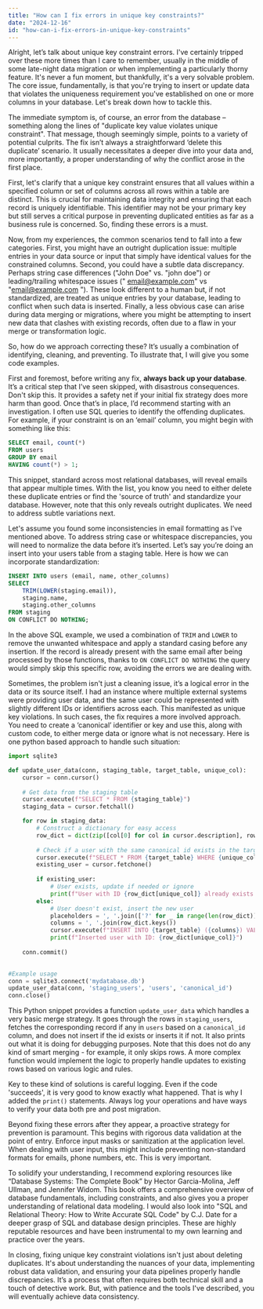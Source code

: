 ```yaml
---
title: "How can I fix errors in unique key constraints?"
date: "2024-12-16"
id: "how-can-i-fix-errors-in-unique-key-constraints"
---
```


Alright, let’s talk about unique key constraint errors. I've certainly tripped over these more times than I care to remember, usually in the middle of some late-night data migration or when implementing a particularly thorny feature. It's never a fun moment, but thankfully, it's a very solvable problem. The core issue, fundamentally, is that you're trying to insert or update data that violates the uniqueness requirement you've established on one or more columns in your database. Let's break down how to tackle this.

The immediate symptom is, of course, an error from the database – something along the lines of "duplicate key value violates unique constraint". That message, though seemingly simple, points to a variety of potential culprits. The fix isn’t always a straightforward ‘delete this duplicate’ scenario. It usually necessitates a deeper dive into your data and, more importantly, a proper understanding of why the conflict arose in the first place.

First, let's clarify that a unique key constraint ensures that all values within a specified column or set of columns across all rows within a table are distinct. This is crucial for maintaining data integrity and ensuring that each record is uniquely identifiable. This identifier may not be your primary key but still serves a critical purpose in preventing duplicated entities as far as a business rule is concerned. So, finding these errors is a must.

Now, from my experiences, the common scenarios tend to fall into a few categories. First, you might have an outright duplication issue: multiple entries in your data source or input that simply have identical values for the constrained columns. Second, you could have a subtle data discrepancy. Perhaps string case differences ("John Doe" vs. "john doe") or leading/trailing whitespace issues ("  email@example.com" vs "email@example.com "). These look different to a human but, if not standardized, are treated as unique entries by your database, leading to conflict when such data is inserted. Finally, a less obvious case can arise during data merging or migrations, where you might be attempting to insert new data that clashes with existing records, often due to a flaw in your merge or transformation logic.

So, how do we approach correcting these? It’s usually a combination of identifying, cleaning, and preventing. To illustrate that, I will give you some code examples.

First and foremost, before writing any fix, **always back up your database**. It’s a critical step that I’ve seen skipped, with disastrous consequences. Don't skip this. It provides a safety net if your initial fix strategy does more harm than good. Once that’s in place, I’d recommend starting with an investigation. I often use SQL queries to identify the offending duplicates. For example, if your constraint is on an ‘email’ column, you might begin with something like this:

```sql
SELECT email, count(*)
FROM users
GROUP BY email
HAVING count(*) > 1;
```

This snippet, standard across most relational databases, will reveal emails that appear multiple times. With the list, you know you need to either delete these duplicate entries or find the 'source of truth' and standardize your database. However, note that this only reveals outright duplicates. We need to address subtle variations next.

Let's assume you found some inconsistencies in email formatting as I’ve mentioned above. To address string case or whitespace discrepancies, you will need to normalize the data before it’s inserted. Let’s say you’re doing an insert into your users table from a staging table. Here is how we can incorporate standardization:

```sql
INSERT INTO users (email, name, other_columns)
SELECT  
    TRIM(LOWER(staging.email)),
    staging.name,
    staging.other_columns
FROM staging
ON CONFLICT DO NOTHING;
```

In the above SQL example, we used a combination of `TRIM` and `LOWER` to remove the unwanted whitespace and apply a standard casing before any insertion. If the record is already present with the same email after being processed by those functions, thanks to `ON CONFLICT DO NOTHING` the query would simply skip this specific row, avoiding the errors we are dealing with.

Sometimes, the problem isn't just a cleaning issue, it’s a logical error in the data or its source itself. I had an instance where multiple external systems were providing user data, and the same user could be represented with slightly different IDs or identifiers across each. This manifested as unique key violations. In such cases, the fix requires a more involved approach. You need to create a ‘canonical’ identifier or key and use this, along with custom code, to either merge data or ignore what is not necessary. Here is one python based approach to handle such situation:

```python
import sqlite3

def update_user_data(conn, staging_table, target_table, unique_col):
    cursor = conn.cursor()
    
    # Get data from the staging table
    cursor.execute(f"SELECT * FROM {staging_table}")
    staging_data = cursor.fetchall()

    for row in staging_data:
        # Construct a dictionary for easy access
        row_dict = dict(zip([col[0] for col in cursor.description], row))
        
        # Check if a user with the same canonical id exists in the target table
        cursor.execute(f"SELECT * FROM {target_table} WHERE {unique_col} = ?", (row_dict[unique_col],))
        existing_user = cursor.fetchone()
        
        if existing_user:
            # User exists, update if needed or ignore 
            print(f"User with ID {row_dict[unique_col]} already exists. Skipping...")
        else:
            # User doesn't exist, insert the new user
            placeholders = ', '.join(['?' for _ in range(len(row_dict))])
            columns = ', '.join(row_dict.keys())
            cursor.execute(f"INSERT INTO {target_table} ({columns}) VALUES ({placeholders})", tuple(row_dict.values()))
            print(f"Inserted user with ID: {row_dict[unique_col]}")
    
    conn.commit()
    

#Example usage
conn = sqlite3.connect('mydatabase.db')
update_user_data(conn, 'staging_users', 'users', 'canonical_id')
conn.close()
```

This Python snippet provides a function `update_user_data` which handles a very basic merge strategy. It goes through the rows in `staging_users`, fetches the corresponding record if any in `users` based on a `canonical_id` column, and does not insert if the id exists or inserts it if not. It also prints out what it is doing for debugging purposes. Note that this does not do any kind of smart merging - for example, it only skips rows. A more complex function would implement the logic to properly handle updates to existing rows based on various logic and rules.

Key to these kind of solutions is careful logging. Even if the code 'succeeds', it is very good to know exactly what happened. That is why I added the `print()` statements. Always log your operations and have ways to verify your data both pre and post migration.

Beyond fixing these errors after they appear, a proactive strategy for prevention is paramount. This begins with rigorous data validation at the point of entry. Enforce input masks or sanitization at the application level. When dealing with user input, this might include preventing non-standard formats for emails, phone numbers, etc. This is very important.

To solidify your understanding, I recommend exploring resources like “Database Systems: The Complete Book” by Hector Garcia-Molina, Jeff Ullman, and Jennifer Widom. This book offers a comprehensive overview of database fundamentals, including constraints, and also gives you a proper understanding of relational data modeling. I would also look into "SQL and Relational Theory: How to Write Accurate SQL Code" by C.J. Date for a deeper grasp of SQL and database design principles. These are highly reputable resources and have been instrumental to my own learning and practice over the years.

In closing, fixing unique key constraint violations isn't just about deleting duplicates. It's about understanding the nuances of your data, implementing robust data validation, and ensuring your data pipelines properly handle discrepancies. It’s a process that often requires both technical skill and a touch of detective work. But, with patience and the tools I've described, you will eventually achieve data consistency.
